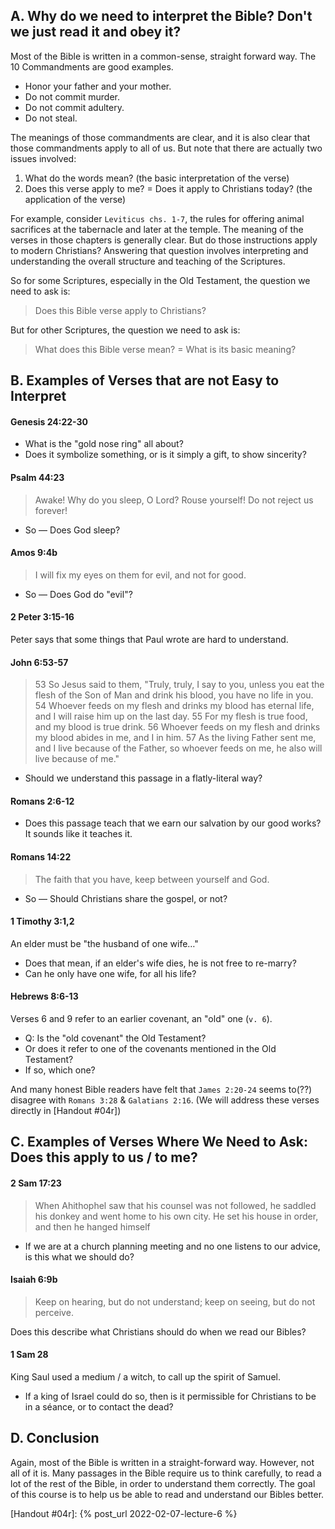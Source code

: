 ## A. Why do we need to interpret the Bible? Don't we just read it and obey it?

Most of the Bible is written in a common-sense, straight forward way. The 10 Commandments are good examples.

- Honor your father and your mother.
- Do not commit murder.
- Do not commit adultery.
- Do not steal.

The meanings of those commandments are clear, and it is also clear that those commandments apply to all of us.
But note that there are actually two issues involved:

1. What do the words mean? (the basic interpretation of the verse)
2. Does this verse apply to me? = Does it apply to Christians today? (the application of the verse)

For example, consider `Leviticus chs. 1-7`, the rules for offering animal sacrifices at the tabernacle and later at the temple. The meaning of the verses in those chapters is generally clear. But do those instructions apply to modern Christians? Answering that question involves interpreting and understanding the overall structure and teaching of the Scriptures.

So for some Scriptures, especially in the Old Testament, the question we need to ask is:
> Does this Bible verse apply to Christians?

But for other Scriptures, the question we need to ask is:
> What does this Bible verse mean? = What is its basic meaning?

## B. Examples of Verses that are not Easy to Interpret

#### Genesis 24:22-30
- What is the "gold nose ring" all about?
- Does it symbolize something, or is it simply a gift, to show sincerity?

#### Psalm 44:23
> Awake! Why do you sleep, O Lord?
> Rouse yourself! Do not reject us forever!

- So — Does God sleep?

#### Amos 9:4b
> I will fix my eyes on them for evil, and not for good.

- So — Does God do "evil"?

#### 2 Peter 3:15-16
Peter says that some things that Paul wrote are hard to understand.

#### John 6:53-57
> 53 So Jesus said to them, "Truly, truly, I say to you, unless you eat the flesh of the Son of Man and drink his blood, you have no life in you.
54 Whoever feeds on my flesh and drinks my blood has eternal life, and I will raise him up on the last day.
55 For my flesh is true food, and my blood is true drink.
56 Whoever feeds on my flesh and drinks my blood abides in me, and I in him.
57 As the living Father sent me, and I live because of the Father, so whoever feeds on me, he also will live because of me."

- Should we understand this passage in a flatly-literal way?

#### Romans 2:6-12
- Does this passage teach that we earn our salvation by our good works? It sounds like it teaches it.

#### Romans 14:22
> The faith that you have, keep between yourself and God.

- So — Should Christians share the gospel, or not?

#### 1 Timothy 3:1,2
An elder must be "the husband of one wife…"

- Does that mean, if an elder's wife dies, he is not free to re-marry?
- Can he only have one wife, for all his life?

#### Hebrews 8:6-13
Verses 6 and 9 refer to an earlier covenant, an "old" one (`v. 6`).

- Q: Is the "old covenant" the Old Testament?
- Or does it refer to one of the covenants mentioned in the Old Testament?
- If so, which one?

And many honest Bible readers have felt that `James 2:20-24` seems to(??) disagree with `Romans 3:28` & `Galatians 2:16`. (We will address these verses directly in [Handout #04r])

## C. Examples of Verses Where We Need to Ask: Does this apply to us / to me?

#### 2 Sam 17:23
> When Ahithophel saw that his counsel was not followed, he saddled his donkey and went home to his own city. He set his house in order, and then he hanged himself

- If we are at a church planning meeting and no one listens to our advice, is this what we should do?

#### Isaiah 6:9b
> Keep on hearing, but do not understand; keep on seeing, but do not perceive.

Does this describe what Christians should do when we read our Bibles?

#### 1 Sam 28
King Saul used a medium / a witch, to call up the spirit of Samuel.

- If a king of Israel could do so, then is it permissible for Christians to be in a séance, or to contact the dead?

## D. Conclusion
Again, most of the Bible is written in a straight-forward way. However, not all of it is. Many passages in the Bible require us to think carefully, to read a lot of the rest of the Bible, in order to understand them correctly. The goal of this course is to help us be able to read and understand our Bibles better.

[Handout #04r]: {% post_url 2022-02-07-lecture-6 %}